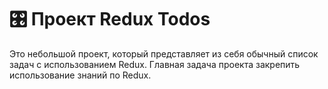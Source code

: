 # 🎛 Проект Redux Todos

Это небольшой проект, который представляет из себя обычный список задач с использованием Redux. Главная задача проекта закрепить использование знаний по Redux.

